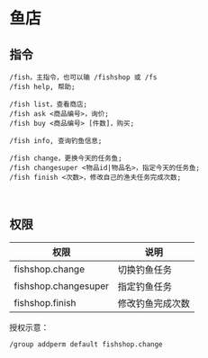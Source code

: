# 鱼店

## 指令

```
/fish，主指令，也可以输 /fishshop 或 /fs
/fish help, 帮助;

/fish list，查看商店;
/fish ask <商品编号>，询价;
/fish buy <商品编号> [件数]，购买;

/fish info, 查询钓鱼信息;

/fish change，更换今天的任务鱼;
/fish changesuper <物品id|物品名>，指定今天的任务鱼;
/fish finish <次数>，修改自己的渔夫任务完成次数;
```

<br>

## 权限

| 权限 | 说明 |
|---|---|
| fishshop.change | 切换钓鱼任务 |
| fishshop.changesuper | 指定钓鱼任务 |
| fishshop.finish  | 修改钓鱼完成次数 |

授权示意：
```shell
/group addperm default fishshop.change
```